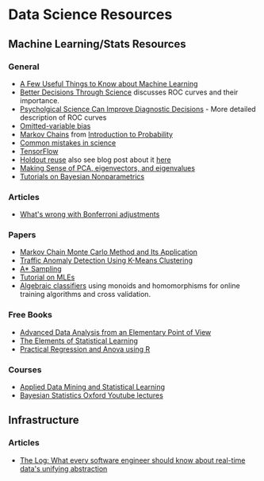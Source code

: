 # Data Science Resources

## Machine Learning/Stats Resources

### General
  - [A Few Useful Things to Know about Machine Learning](https://homes.cs.washington.edu/~pedrod/papers/cacm12.pdf)
  - [Better Decisions Through Science](http://www.psychologicalscience.org/pdf/pspi/sciam.pdf) discusses ROC curves and their importance.
  - [Psycholgical Science Can Improve Diagnostic Decisions](http://www.psychologicalscience.org/journals/pspi/pdf/pspi001.pdf) - More detailed description of ROC curves
  - [Omitted-variable bias](https://en.wikipedia.org/wiki/Omitted-variable_bias)
  - [Markov Chains](http://www.dartmouth.edu/~chance/teaching_aids/books_articles/probability_book/Chapter11.pdf) from [Introduction to Probability](http://www.dartmouth.edu/~chance/teaching_aids/books_articles/probability_book/book.html)
  - [Common mistakes in science](http://www.nature.com/news/how-scientists-fool-themselves-and-how-they-can-stop-1.18517)
  - [TensorFlow](http://www.tensorflow.org/)
  - [Holdout reuse](http://www.sciencemag.org/content/349/6248/636.full.pdf) also see blog post about it [here](http://andyljones.tumblr.com/post/127547085623/holdout-reuse)
  - [Making Sense of PCA, eigenvectors, and eigenvalues](http://stats.stackexchange.com/questions/2691/making-sense-of-principal-component-analysis-eigenvectors-eigenvalues)
  - [Tutorials on Bayesian Nonparametrics](http://stat.columbia.edu/~porbanz/npb-tutorial.html)

### Articles
  - [What's wrong with Bonferroni adjustments](http://www.ncbi.nlm.nih.gov/pmc/articles/PMC1112991/)

### Papers
  - [Markov Chain Monte Carlo Method and Its Application](http://ecovision.mit.edu/~sai/12S990/mcmctutorial.pdf)
  - [Traffic Anomaly Detection Using K-Means Clustering](http://www.net.in.tum.de/fileadmin/TUM/members/muenz/documents/muenz07k-means.pdf)
  - [A\* Sampling](http://papers.nips.cc/paper/5449-a-sampling.pdf)
  - [Tutorial on MLEs](http://times.cs.uiuc.edu/course/410/note/mle.pdf)
  - [Algebraic classifiers](https://izbicki.me/public/papers/icml2013-algebraic-classifiers.pdf) using monoids and homomorphisms for online training algorithms and cross validation.

### Free Books
  - [Advanced Data Analysis from an Elementary Point of View](http://www.stat.cmu.edu/~cshalizi/ADAfaEPoV/)
  - [The Elements of Statistical Learning](http://statweb.stanford.edu/~tibs/ElemStatLearn/)
  - [Practical Regression and Anova using R](http://www.ats.ucla.edu/stat/r/sk/books_pra.htm)

### Courses
  - [Applied Data Mining and Statistical Learning](https://onlinecourses.science.psu.edu/stat857/intro)
  - [Bayesian Statistics Oxford Youtube lectures](https://www.youtube.com/playlist?list=PLFDbGp5YzjqXQ4oE4w9GVWdiokWB9gEpm)

## Infrastructure

### Articles
  - [The Log: What every software engineer should know about real-time data's unifying abstraction](https://engineering.linkedin.com/distributed-systems/log-what-every-software-engineer-should-know-about-real-time-datas-unifying)
